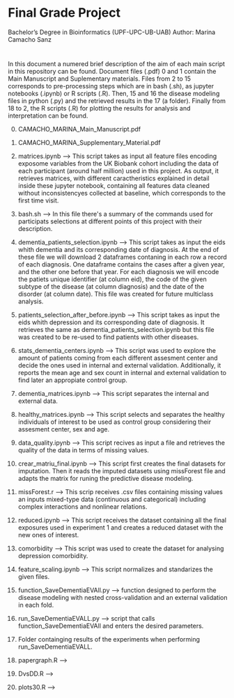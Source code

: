 # Final Grade Project
Bachelor’s Degree in Bioinformatics (UPF-UPC-UB-UAB) 
Author: Marina Camacho Sanz
#
In this document a numered brief description of the aim of each main script in this repository can be found. Document files (.pdf) 0 and 1 contain the Main Manuscript and Suplementary materials. Files from 2 to 15 corresponds to pre-processing steps which are in bash (.sh), as jupyter notebooks (.ipynb) or R scripts (.R). Then, 15 and 16 the disease modeling files in python (.py) and the retrieved results in the 17 (a folder). Finally from 18 to 2, the R scripts (.R) for plotting the results for analysis and interpretation can be found. 

0. CAMACHO_MARINA_Main_Manuscript.pdf  

1. CAMACHO_MARINA_Supplementary_Material.pdf

2. matrices.ipynb --> This script takes as input all feature files encoding exposome variables from the UK Biobank cohort including the data of each participant (around half million) used in this project. As output, it retrieves matrices, with different caractheristics explained in detail inside these jupyter notebook, containing all features data cleaned without inconsistencyes collected at baseline, which corresponds to the first time visit.

3. bash.sh --> In this file there's a summary of the commands used for participats selections at different points of this project with their description.

4. dementia_patients_selection.ipynb --> This script takes as input the eids whith dementia and its corresponding date of diagnosis. At the end of these file we will download 2 dataframes contaning in each row a record of each diagnosis. One dataframe contains the cases after a given year, and the other one before that year. For each diagnosis we will encode the patiets unique identifier (at column eid), the code of the given subtype of the disease (at column diagnosis) and the date of the disorder (at column date). This file was created for future multiclass analysis.

5. patients_selection_after_before.ipynb --> This script takes as input the eids whith depression and its corresponding date of diagnosis. It retrieves the same as dementia_patients_selection.ipynb but this file was created to be re-used to find patients with other diseases.

6. stats_dementia_centers.ipynb --> This script was used to explore the amount of patients coming from each different assesment center and decide the ones used in internal and external validation. Additionally, it reports the mean age and sex count in internal and external validation to find later an appropiate control group.

7. dementia_matrices.ipynb --> This script separates the internal and external data.

8. healthy_matrices.ipynb --> This script selects and separates the healthy individuals of interest to be used as control group considering their assesment center, sex and age.

9. data_quality.ipynb --> This script recives as input a file and retrieves the quality of the data in terms of missing values.

10. crear_matriu_final.ipynb --> This script first creates the final datasets for imputation. Then it reads the imputed datasets using missForest file and adapts the matrix for runing the predictive disease modeling.

11. missForest.r --> This scrip receives .csv files containing missing values an inputs mixed-type data (continuous and categorical) including complex interactions and nonlinear relations.

12. reduced.ipynb --> This script receives the dataset containing all the final exposures used in experiment 1 and creates a reduced dataset with the new ones of interest.

13. comorbidity --> This script was used to create the dataset for analysing depression comorbidity.

14. feature_scaling.ipynb --> This script normalizes and standarizes the given files.

15. function_SaveDementiaEVAll.py --> function designed to perform the disease modeling with nested cross-validation and an external validation in each fold.

16. run_SaveDementiaEVALL.py --> script that calls function_SaveDementiaEVAll and enters the desired parameters.

17. Folder containging results of the experiments when performing run_SaveDementiaEVALL. 

18.  papergraph.R -->

19.  DvsDD.R -->

20.  plots30.R --> 
